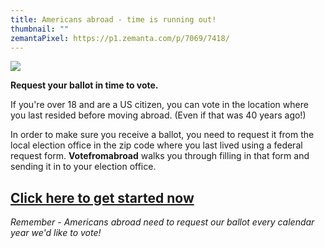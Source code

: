 ```yaml
---
title: Americans abroad - time is running out!
thumbnail: ""
zemantaPixel: https://p1.zemanta.com/p/7069/7418/
---
```



![](/images/uploads/ivoted-flag-wide.jpg)

**Request your ballot in time to vote.**

If you're over 18 and are a US citizen, you can vote in the location where you last resided before moving abroad. (Even if that was 40 years ago!) 

In order to make sure you receive a ballot, you need to request it from the local election office in the zip code where you last lived using a federal request form. **Votefromabroad** walks you through filling in that form and sending it in to your election office.
## [Click here to get started now](https://www.votefromabroad.org/request/your-information/)

*Remember - Americans abroad need to request our ballot every calendar year we'd like to vote!*